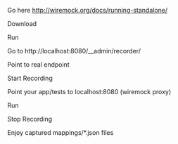
Go here http://wiremock.org/docs/running-standalone/

Download

Run

Go to 
http://localhost:8080/__admin/recorder/

Point to real endpoint

Start Recording

Point your app/tests to localhost:8080 (wiremock proxy)

Run

Stop Recording

Enjoy captured mappings/*.json files